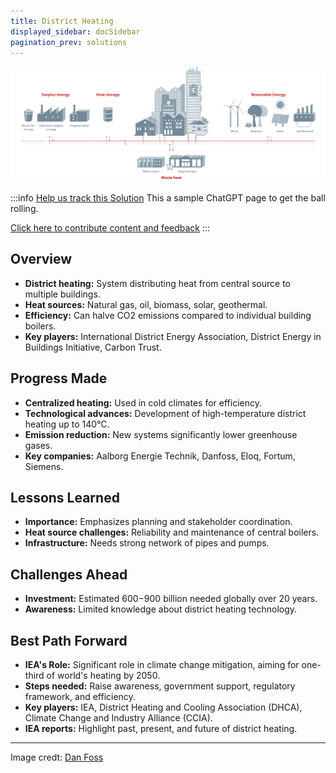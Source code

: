 ```yaml
---
title: District Heating
displayed_sidebar: docSidebar
pagination_prev: solutions
---
```

![Cover Image](../static/img/district-heating.jpg)

:::info [Help us track this Solution](contribute)
This a sample ChatGPT page to get the ball rolling.

[Click here to contribute content and feedback](contribute)
:::

## Overview

* **District heating:** System distributing heat from central source to multiple buildings.
* **Heat sources:** Natural gas, oil, biomass, solar, geothermal.
* **Efficiency:** Can halve CO2 emissions compared to individual building boilers.
* **Key players:** International District Energy Association, District Energy in Buildings Initiative, Carbon Trust.

## Progress Made

* **Centralized heating:** Used in cold climates for efficiency.
* **Technological advances:** Development of high-temperature district heating up to 140°C.
* **Emission reduction:** New systems significantly lower greenhouse gases.
* **Key companies:** Aalborg Energie Technik, Danfoss, Eloq, Fortum, Siemens.

## Lessons Learned

* **Importance:** Emphasizes planning and stakeholder coordination.
* **Heat source challenges:** Reliability and maintenance of central boilers.
* **Infrastructure:** Needs strong network of pipes and pumps.

## Challenges Ahead

* **Investment:** Estimated $600-$900 billion needed globally over 20 years.
* **Awareness:** Limited knowledge about district heating technology.

## Best Path Forward

* **IEA's Role:** Significant role in climate change mitigation, aiming for one-third of world's heating by 2050.
* **Steps needed:** Raise awareness, government support, regulatory framework, and efficiency.
* **Key players:** IEA, District Heating and Cooling Association (DHCA), Climate Change and Industry Alliance (CCIA).
* **IEA reports:** Highlight past, present, and future of district heating.

- - -

Image credt: [Dan Foss](https://www.danfoss.com/en-us/markets/district-energy/dhs/district-heating/#tab-overview)